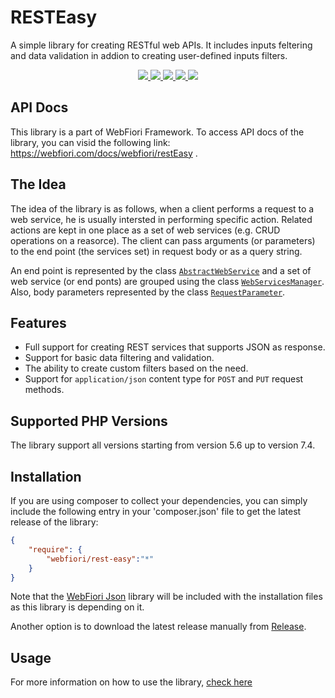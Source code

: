 # RESTEasy
A simple library for creating RESTful web APIs. 
It includes inputs feltering and data validation in addion to creating user-defined inputs filters.

<p align="center">
  <a href="https://travis-ci.com/github/WebFiori/restEasy">
    <img src="https://travis-ci.com/WebFiori/restEasy.svg?branch=master">
  </a>
  <a href="https://codecov.io/gh/WebFiori/restEasy">
    <img src="https://codecov.io/gh/WebFiori/restEasy/branch/master/graph/badge.svg" />
  </a>
  <a href="https://sonarcloud.io/dashboard?id=WebFiori_restEasy">
      <img src="https://sonarcloud.io/api/project_badges/measure?project=WebFiori_restEasy&metric=alert_status" />
  </a>
  <a href="https://github.com/WebFiori/restEasy/releases">
      <img src="https://img.shields.io/github/release/WebFiori/restEasy.svg?label=latest" />
  </a>
  <a href="https://packagist.org/packages/webfiori/rest-easy ">
      <img src="https://img.shields.io/packagist/dt/webfiori/rest-easy ?color=light-green">
  </a>
</p>

## API Docs
This library is a part of <a>WebFiori Framework</a>. To access API docs of the library, you can visid the following link: https://webfiori.com/docs/webfiori/restEasy .

## The Idea
The idea of the library is as follows, when a client performs a request to a web service, he is usually intersted in performing specific action. Related actions are kept in one place as a set of web services (e.g. CRUD operations on a reasorce). The client can pass arguments (or parameters) to the end point (the services set) in request body or as a query string.

An end point is represented by the class [`AbstractWebService`](https://webfiori.com/docs/webfiori/restEasy/AbstractWebService) and a set of web service (or end ponts) are grouped using the class [`WebServicesManager`](https://webfiori.com/docs/webfiori/restEasy/WebServicesManager). Also, body parameters represented by the class [`RequestParameter`](https://webfiori.com/docs/webfiori/restEasy/RequestParameter).

## Features
* Full support for creating REST services that supports JSON as response.
* Support for basic data filtering and validation.
* The ability to create custom filters based on the need.
* Support for `application/json` content type for `POST` and `PUT` request methods.

## Supported PHP Versions
The library support all versions starting from version 5.6 up to version 7.4.

## Installation
If you are using composer to collect your dependencies, you can simply include the following entry in your 'composer.json' file to get the latest release of the library:

``` json
{
    "require": {
        "webfiori/rest-easy":"*"
    }
}
```
Note that the <a href="https://github.com/usernane/jsonx">WebFiori Json</a> library will be included with the installation files as this library is depending on it. 

Another option is to download the latest release manually from <a href="https://github.com/usernane/restEasy/releases">Release</a>.

## Usage
For more information on how to use the library, [check here](https://github.com/usernane/wf-docs/blob/master/web-services.md)
